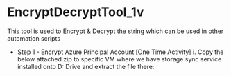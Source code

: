 # EncryptDecryptTool_1v
This tool is used to Encrypt & Decrypt the string which can be used in other automation scripts
- Step 1 - Encrypt Azure Principal Account [One Time Activity]
i.	Copy the below attached zip to specific VM where we have storage sync service installed onto D: Drive and extract the file there:
